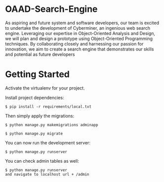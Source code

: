 # OAAD-Search-Engine
As aspiring and future system and software developers, our team is excited to undertake the development of Cyberminer,
an ingenious web search engine. Leveraging our expertise in Object-Oriented Analysis and Design, we will plan and
design a prototype using Object-Oriented Programming techniques. By collaborating closely and harnessing our passion
for innovation, we aim to create a search engine that demonstrates our skills and potential as future developers

# Getting Started

Activate the virtualenv for your project.
    
Install project dependencies:

    $ pip install -r requirements/local.txt
    
    
Then simply apply the migrations:

    $ python manage.py makemigrations adminapp

    $ python manage.py migrate
    

You can now run the development server:

    $ python manage.py runserver

You can check admin tables as well:

    $ python manage.py runserver 
    and navigate to localhost url + /admin
